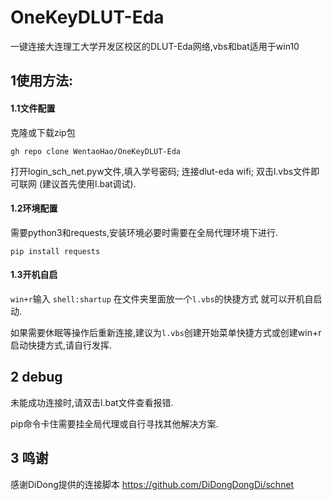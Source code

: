 # OneKeyDLUT-Eda
一键连接大连理工大学开发区校区的DLUT-Eda网络,vbs和bat适用于win10



## 1使用方法:

#### 1.1文件配置

克隆或下载zip包

`gh repo clone WentaoHao/OneKeyDLUT-Eda`

打开login_sch_net.pyw文件,填入学号密码;
连接dlut-eda wifi;
双击l.vbs文件即可联网 (建议首先使用l.bat调试).

#### 1.2环境配置

需要python3和requests,安装环境必要时需要在全局代理环境下进行.

`pip install requests`

#### 1.3开机自启

`win+r`输入 `shell:shartup` 在文件夹里面放一个`l.vbs`的快捷方式 就可以开机自启动.

如果需要休眠等操作后重新连接,建议为`l.vbs`创建开始菜单快捷方式或创建win+r启动快捷方式,请自行发挥.

## 2 debug

未能成功连接时,请双击l.bat文件查看报错.

pip命令卡住需要挂全局代理或自行寻找其他解决方案.

## 3 鸣谢

感谢DiDong提供的连接脚本  https://github.com/DiDongDongDi/schnet
